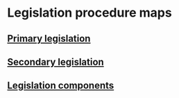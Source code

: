 # Legislation procedure maps

## [Primary legislation](primary)

## [Secondary legislation](secondary)

## [Legislation components](components)